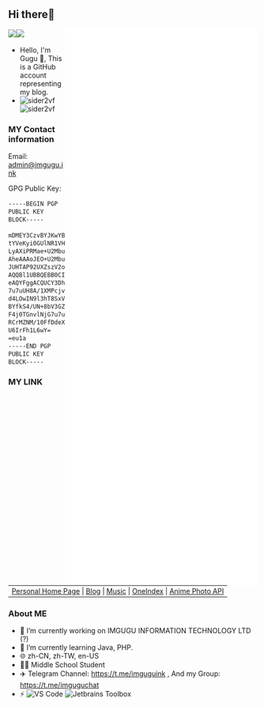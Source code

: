 ## Hi there👋

<a href="https://github.com/sider2vf"><img src="https://avatars.githubusercontent.com/u/116246824?v=4" height=120 /><img height=120 src="https://streak-stats.demolab.com?user=sider2vf&hide_border=true"><img align="right" width="390" src="https://github.com/sider2vf/sider2vf/blob/main/github-metrics.svg"></a> 

- Hello, I'm Gugu 👋, This is a GitHub account representing my blog.
- ![sider2vf](https://komarev.com/ghpvc/?username=sider2vf) ![sider2vf](https://visitor-badge.deta.dev/badge?page_id=sider2vf.profile)


### MY Contact information
 
Email: admin@imgugu.ink

GPG Public Key:

```
-----BEGIN PGP PUBLIC KEY BLOCK-----

mDMEY3CzvBYJKwYBBAHaRw8BAQdAw2XJWX/M+AcTW7B6flgOOAr1wFKE3Axj5ZmU
tYVeKyi0GUlNR1VHVSA8YWRtaW5AaW1ndWd1Lmluaz6IkwQTFgoAOxYhBJ9QHuK6
LyAXiPRMae+U2Mbu7u7uBQJjcOH1AhsDBQsJCAcCAiICBhUKCQgLAgQWAgMBAh4H
AheAAAoJEO+U2Mbu7u7ucb8BAJjxsu55urUaQTURG7BeRjJQWQ8bZHc6Qyb/ShRo
JUHTAP92UXZszV2o54e1y7GMA8UDsyXoQ9HQKyeU7LOOogoMAbg4BGNw0+cSCisG
AQQBl1UBBQEBB0CILvnyL0T7Gped8pZEkHqHVJffj6vSNF5dmWkkafo6eAMBCAeI
eAQYFggACQUCY3DhLQIbDAAhCRDvlNjG7u7u7hYhBJ9QHuK6LyAXiPRMae+U2Mbu
7u7uUH8A/1XMPcjvPahroP9ORdE8SAMRNjLOzb4uolKkURfwXFiIAP9+n80SxUFJ
d4LOwIN9l3hT8SxVktKuxNb01qe4H6jlBrgzBGNyK6gWCSsGAQQB2kcPAQEHQAXk
BYfkS4/UN+8bV3GZxNdS4himO3TsAI/6chTOKtZtiHgEGBYKACAWIQSfUB7iui8g
F4j0TGnvlNjG7u7u7gUCY3IrqAIbIAAKCRDvlNjG7u7u7vSwAP9XjfS+4ITaazb/
RCrMZNM/10FfDdeXhk8jBmnWvXWBgwD9H5bjYCBUO720vNhgkEK12DqPwoAuIQ84
U6IrFh1L6wY=
=eu1a
-----END PGP PUBLIC KEY BLOCK-----
```

### MY LINK
<table><tr><td><a href="https://imgugu.ink">Personal Home Page</a> |
<a href="https://blog.imgugu.ink">Blog</a> |
<a href="https://music.imgugu.ink/">Music</a> |
<a href="https://cloud.imgugu.ink/">OneIndex</a> |
<a href="https://moe.imgugu.ink/">Anime Photo API</a></td></tr></table>

### About ME
- 🔭 I’m currently working on IMGUGU INFORMATION TECHNOLOGY LTD (?)
- 🌱 I’m currently learning Java, PHP.
- 🌐 zh-CN, zh-TW, en-US
- 👨‍🎓 Middle School Student
- ✈️ Telegram Channel: https://t.me/imguguink , And my Group: https://t.me/imguguchat
- ⚡ ![VS Code](http://img.shields.io/badge/-VS%20Code-007ACC?style=flat-square&logo=visual-studio-code&logoColor=ffffff) ![Jetbrains Toolbox](https://img.shields.io/badge/Jetbrains-Toolbox-007ACC?style=flat-square&logo=intellij-idea&logoColor=ffffff) 
